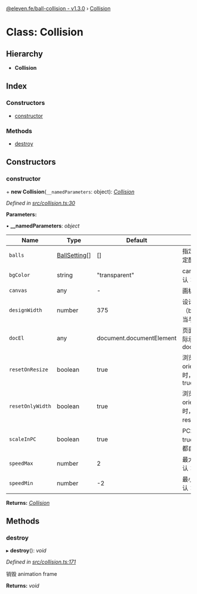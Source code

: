 [@eleven.fe/ball-collision - v1.3.0](../README.md) › [Collision](collision.md)

# Class: Collision

## Hierarchy

* **Collision**

## Index

### Constructors

* [constructor](collision.md#constructor)

### Methods

* [destroy](collision.md#destroy)

## Constructors

###  constructor

\+ **new Collision**(`__namedParameters`: object): *[Collision](collision.md)*

*Defined in [src/collision.ts:30](https://github.com/Eleven90/ball-collision/blob/9b6febd/src/collision.ts#L30)*

**Parameters:**

▪ **__namedParameters**: *object*

Name | Type | Default | Description |
------ | ------ | ------ | ------ |
`balls` | [BallSetting](../interfaces/ballsetting.md)[] | [] | 指定的小球集合，允许单独指定配置 |
`bgColor` | string | "transparent" | canvas 画布背景颜色，默认：'transparent' 透明 |
`canvas` | any | - | 画板 HTMLElement |
`designWidth` | number | 375 | 设计稿的宽度，默认：375（balls 中配置的小球尺寸，应当与此处的设计稿宽度匹配） |
`docEl` | any | document.documentElement | 页面节点（或可以视作页面实际承载容器的节点），默认：document.documentElement |
`resetOnResize` | boolean | true | 浏览器 resize 或移动端 orientationchange 事件触发时，是否重置画布，默认：true |
`resetOnlyWidth` | boolean | true | 浏览器 resize 或移动端 orientationchange 事件触发时，仅宽度有变化时，才会 reset，默认：true  |
`scaleInPC` | boolean | true | PC端是否自动缩放，默认：true，即移动端和 PC 端统一都自动缩放 |
`speedMax` | number | 2 | 最大位移速度，单位：px，默认：2 |
`speedMin` | number | -2 | 最小位移速度，单位：px，默认：-2 |

**Returns:** *[Collision](collision.md)*

## Methods

###  destroy

▸ **destroy**(): *void*

*Defined in [src/collision.ts:171](https://github.com/Eleven90/ball-collision/blob/9b6febd/src/collision.ts#L171)*

销毁 animation frame

**Returns:** *void*
